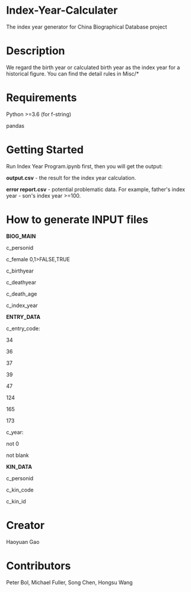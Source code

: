 # Index-Year-Calculater

The index year generator for China Biographical Database project

# Description

We regard the birth year or calculated birth year as the index year for a historical figure. You can find the detail rules in Misc/*

# Requirements

Python >=3.6 (for f-string)

pandas

# Getting Started

Run Index Year Program.ipynb first, then you will get the output:

**output.csv** - the result for the index year calculation.

**error report.csv** - potential problematic data. For example, father's index year - son's index year >=100.

# How to generate INPUT files

**BIOG_MAIN**

c_personid

c_female 0,1>FALSE,TRUE

c_birthyear

c_deathyear

c_death_age

c_index_year

**ENTRY_DATA**

c_entry_code:

34

36

37

39

47

124

165

173

c_year:

not 0

not blank

**KIN_DATA**

c_personid

c_kin_code

c_kin_id



# Creator

Haoyuan Gao


# Contributors

Peter Bol, Michael Fuller, Song Chen, Hongsu Wang
